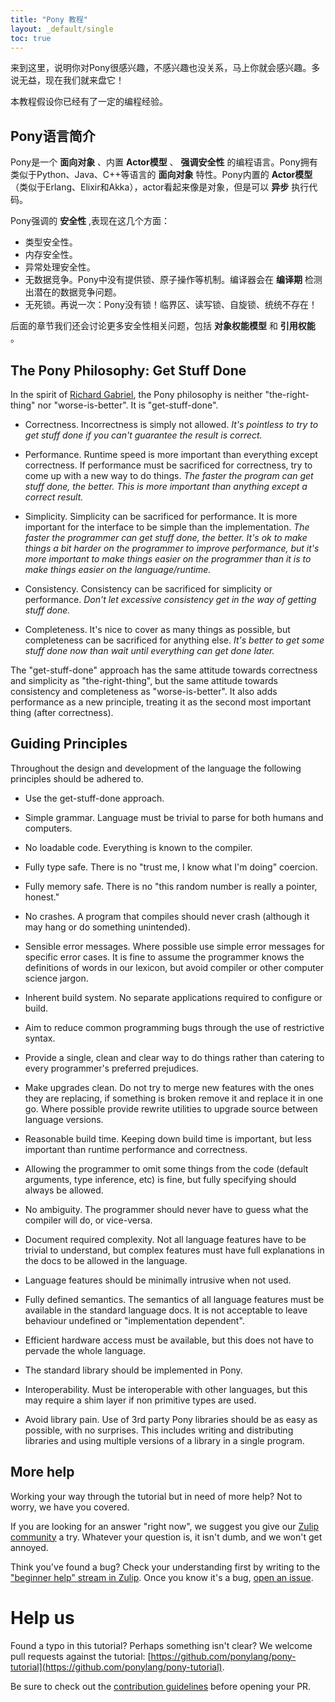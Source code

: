 ```yaml
---
title: "Pony 教程"
layout: _default/single
toc: true
---
```


<!-- Welcome to the Pony tutorial! If you're reading this, chances are you want to learn Pony. That's great, we're going to make that happen. -->
来到这里，说明你对Pony很感兴趣，不感兴趣也没关系，马上你就会感兴趣。多说无益，现在我们就来盘它！

<!-- This tutorial is aimed at people who have some experience programming already. It doesn't really matter if you know a little Python, or a bit of Ruby, or you are a JavaScript hacker, or Java, or Scala, or C/C++, or Haskell, or OCaml: as long as you've written some code before, you should be fine. -->
本教程假设你已经有了一定的编程经验。

<!-- ## What's Pony, anyway? -->
## Pony语言简介

<!-- Pony is an object-oriented, actor-model, capabilities-secure programming language. It's __object-oriented__ because it has classes and objects, like Python, Java, C++, and many other languages. It's __actor-model__ because it has _actors_ (similar to Erlang, Elixir, or Akka). These behave like objects, but they can also execute code _asynchronously_. Actors make Pony awesome. -->
Pony是一个 __面向对象__ 、内置 __Actor模型__ 、 __强调安全性__ 的编程语言。Pony拥有类似于Python、Java、C++等语言的 __面向对象__ 特性。Pony内置的 __Actor模型__ （类似于Erlang、Elixir和Akka），actor看起来像是对象，但是可以 __异步__ 执行代码。

<!-- When we say Pony is __capabilities-secure__, we mean a few things: -->
Pony强调的 __安全性__ ,表现在这几个方面：

<!-- * It's type safe. Really type safe. There's a mathematical [proof](https://www.ponylang.io/media/papers/opsla237-clebsch.pdf) and everything. -->
<!-- * It's memory safe. Ok, this comes with type safe, but it's still interesting. There are no dangling pointers, no buffer overruns, heck, the language doesn't even have the concept of _null_! -->
<!-- * It's exception safe. There are no runtime exceptions. All exceptions have defined semantics, and they are _always_ handled. -->
<!-- * It's data-race free. Pony doesn't have locks or atomic operations or anything like that. Instead, the type system ensures _at compile time_ that your concurrent program can never have data races. So you can write highly concurrent code and never get it wrong. -->
<!-- * It's deadlock free. This one is easy, because Pony has no locks at all! So they definitely don't deadlock, because they don't exist. -->
* 类型安全性。
* 内存安全性。
* 异常处理安全性。
* 无数据竞争。Pony中没有提供锁、原子操作等机制。编译器会在 __编译期__ 检测出潜在的数据竞争问题。
* 无死锁。再说一次：Pony没有锁！临界区、读写锁、自旋锁、统统不存在！

<!-- We'll talk more about capabilities-security, including both __object capabilities__ and __reference capabilities__ later. -->
后面的章节我们还会讨论更多安全性相关问题，包括 __对象权能模型__ 和 __引用权能__ 。

## The Pony Philosophy: Get Stuff Done

In the spirit of [Richard Gabriel](http://www.jwz.org/doc/worse-is-better.html), the Pony philosophy is neither "the-right-thing" nor "worse-is-better". It is "get-stuff-done".

* Correctness. Incorrectness is simply not allowed. _It's pointless to try to get stuff done if you can't guarantee the result is correct._

* Performance. Runtime speed is more important than everything except correctness. If performance must be sacrificed for correctness, try to come up with a new way to do things. _The faster the program can get stuff done, the better. This is more important than anything except a correct result._

* Simplicity. Simplicity can be sacrificed for performance. It is more important for the interface to be simple than the implementation. _The faster the programmer can get stuff done, the better. It's ok to make things a bit harder on the programmer to improve performance, but it's more important to make things easier on the programmer than it is to make things easier on the language/runtime._

* Consistency. Consistency can be sacrificed for simplicity or performance.
_Don't let excessive consistency get in the way of getting stuff done._

* Completeness. It's nice to cover as many things as possible, but completeness can be sacrificed for anything else. _It's better to get some stuff done now than wait until everything can get done later._

The "get-stuff-done" approach has the same attitude towards correctness and simplicity as "the-right-thing", but the same attitude towards consistency and completeness as "worse-is-better". It also adds performance as a new principle, treating it as the second most important thing (after correctness).

## Guiding Principles

Throughout the design and development of the language the following principles should be adhered to.

* Use the get-stuff-done approach.

* Simple grammar. Language must be trivial to parse for both humans and computers.

* No loadable code. Everything is known to the compiler.

* Fully type safe. There is no "trust me, I know what I'm doing" coercion.

* Fully memory safe. There is no "this random number is really a pointer, honest."

* No crashes. A program that compiles should never crash (although it may hang or do something unintended).

* Sensible error messages. Where possible use simple error messages for specific error cases. It is fine to assume the programmer knows the definitions of words in our lexicon, but avoid compiler or other computer science jargon.

* Inherent build system. No separate applications required to configure or build.

* Aim to reduce common programming bugs through the use of restrictive syntax.

* Provide a single, clean and clear way to do things rather than catering to every programmer's preferred prejudices.

* Make upgrades clean. Do not try to merge new features with the ones they are replacing, if something is broken remove it and replace it in one go. Where possible provide rewrite utilities to upgrade source between language versions.

* Reasonable build time. Keeping down build time is important, but less important than runtime performance and correctness.

* Allowing the programmer to omit some things from the code (default arguments, type inference, etc) is fine, but fully specifying should always be allowed.

* No ambiguity. The programmer should never have to guess what the compiler will do, or vice-versa.

* Document required complexity. Not all language features have to be trivial to understand, but complex features must have full explanations in the docs to be allowed in the language.

* Language features should be minimally intrusive when not used.

* Fully defined semantics. The semantics of all language features must be available in the standard language docs. It is not acceptable to leave behaviour undefined or "implementation dependent".

* Efficient hardware access must be available, but this does not have to pervade the whole language.

* The standard library should be implemented in Pony.

* Interoperability. Must be interoperable with other languages, but this may require a shim layer if non primitive types are used.

* Avoid library pain. Use of 3rd party Pony libraries should be as easy as possible, with no surprises. This includes writing and distributing libraries and using multiple versions of a library in a single program.

## More help

Working your way through the tutorial but in need of more help? Not to worry, we have you covered.

If you are looking for an answer "right now", we suggest you give our [Zulip community](https://ponylang.zulipchat.com/#narrow/stream/189985-beginner-help) a try. Whatever your question is, it isn't dumb, and we won't get annoyed.

Think you've found a bug? Check your understanding first by writing to the ["beginner help" stream in Zulip](https://ponylang.zulipchat.com/#narrow/stream/189985-beginner-help). Once you know it's a bug, [open an issue](https://github.com/ponylang/ponyc/issues).

# Help us

Found a typo in this tutorial? Perhaps something isn't clear? We welcome pull requests against the tutorial: [https://github.com/ponylang/pony-tutorial](https://github.com/ponylang/pony-tutorial).

Be sure to check out the [contribution guidelines](https://github.com/ponylang/pony-tutorial/blob/master/CONTRIBUTING.md) before opening your PR.
